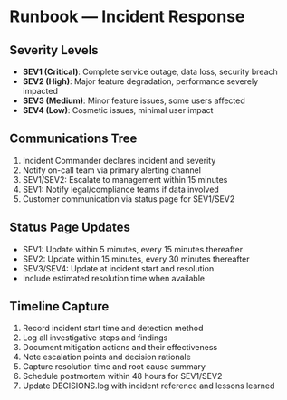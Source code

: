 # Runbook — Incident Response

## Severity Levels
- **SEV1 (Critical)**: Complete service outage, data loss, security breach
- **SEV2 (High)**: Major feature degradation, performance severely impacted
- **SEV3 (Medium)**: Minor feature issues, some users affected
- **SEV4 (Low)**: Cosmetic issues, minimal user impact

## Communications Tree
1) Incident Commander declares incident and severity
2) Notify on-call team via primary alerting channel
3) SEV1/SEV2: Escalate to management within 15 minutes
4) SEV1: Notify legal/compliance teams if data involved
5) Customer communication via status page for SEV1/SEV2

## Status Page Updates
- SEV1: Update within 5 minutes, every 15 minutes thereafter
- SEV2: Update within 15 minutes, every 30 minutes thereafter
- SEV3/SEV4: Update at incident start and resolution
- Include estimated resolution time when available

## Timeline Capture
1) Record incident start time and detection method
2) Log all investigative steps and findings
3) Document mitigation actions and their effectiveness
4) Note escalation points and decision rationale
5) Capture resolution time and root cause summary
6) Schedule postmortem within 48 hours for SEV1/SEV2
7) Update DECISIONS.log with incident reference and lessons learned